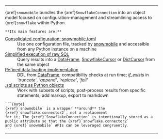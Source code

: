 ```{include} /badges.md
```

<hr class="sn-gray" style="margin-top: -0.7rem; margin-bottom: 0;">

{xref}`snowmobile` bundles the {xref}`SnowflakeConnection` into an object model 
focused on configuration-management and streamlining access to {xref}`snowflake` 
within Python.

```{div} hanging
**Its main features are:**
```
<style>
truncated {
    margin: 0 0.1rem 0.1rem 1.1rem;
}
</style>
<DL style="margin-top: -0.4em;">
<DT><span class="fa fa-check text-success mr-1"></span><a class="reference internal" href="usage/snowmobile_toml.html#snowmobile-toml"><span class="std std-doc">Consolidated configuration: snowmobile.toml</span></a>
    <dd class="truncated">Use one configuration file, tracked by <a class="reference external" href="https://pypi.org/project/snowmobile/">snowmobile</a> and accessible from any Python instance on a machine

<DT><span class="fa fa-check text-success mr-1"></span><a class="reference internal" href="usage/snowmobile.html#executing-raw-sql"><span class="std std-doc">Simplified execution of raw SQL</span></a>
    <dd class="truncated">Query results into a <a class="reference external" href="https://pandas.pydata.org/pandas-docs/stable/reference/api/pandas.DataFrame.html">DataFrame</a>, 
    <a class="reference external" href="https://docs.snowflake.com/en/user-guide/python-connector-api.html#cursor">SnowflakeCursor</a> or 
    <a class="reference external" href="https://docs.snowflake.com/en/user-guide/python-connector-api.html#cursor">DictCursor</a> from the same object

<DT><span class="fa fa-check text-success mr-1"></span><a class="reference internal" href="usage/table.html"><span class="std std-doc">Refined data loading implementation</span></a>
    <dd class="truncated">DDL from <a class="reference external" href="https://pandas.pydata.org/pandas-docs/stable/reference/api/pandas.DataFrame.html">DataFrame</a>;
    compatibility checks at run time; <i>if_exists</i> in <i>'truncate'</i>, <i>'append'</i>, <i>'replace'</i>, <i>'fail'</i>

<DT><span class="fa fa-check text-success mr-1"></span><a class="reference internal" href="usage/script.html#examples"><span class="std std-doc">.sql scripts as Python objects</span></a>
    <dd class="truncated">Work with subsets of scripts; post-process results from specific statements; add markup, export to markdown
</DL>

````{div} sn-indent-h-cell, sn-dedent-v-t-container
```{note}
{xref}`snowmobile` is a wrapper **around** the {xref}`snowflake.connector2`, not a replacement
for it; The {xref}`SnowflakeConnection` is intentionally stored as a public attribute so that the {xref}`snowflake.connector2` 
and {xref}`snowmobile` APIs can be leveraged congruently.
```
````

<hr class="sn-gray" style="margin-top: -0.5rem; margin-bottom: 1.5rem;">
